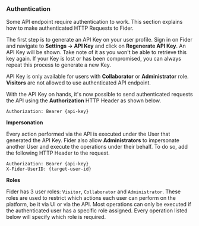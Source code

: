 <h3 id="authentication">Authentication</h3>

Some API endpoint require authentication to work. This section explains how to make authenticated HTTP Requests to Fider.

The first step is to generate an API Key on your user profile. Sign in on Fider and navigate to <strong>Settings -> API Key</strong> and click on <strong>Regenerate API Key</strong>. An API Key will be shown. Take note of it as you won't be able to retrieve this key again. If your Key is lost or has been compromised, you can always repeat this process to generate a new Key.

API Key is only available for users with <strong>Collaborator</strong> or <strong>Administrator</strong> role. <strong>Visitors</strong> are not allowed to use authenticated API endpoint.

With the API Key on hands, it's now possible to send authenticated requests the API using the <strong>Authorization</strong> HTTP Header as shown below.

```
Authorization: Bearer {api-key}
```

<strong id="impersonation">Impersonation</strong>

Every action performed via the API is executed under the User that generated the API Key. Fider also allow <strong>Administrators</strong> to impersonate another User and execute the operations under their behalf. To do so, add the following HTTP Header to the request.

```
Authorization: Bearer {api-key}
X-Fider-UserID: {target-user-id}
```

<strong id="roles">Roles</strong>

Fider has 3 user roles: `Visitor`, `Collaborator` and `Administrator`. These roles are used to restrict which actions each user can perform on the platform, be it via UI or via the API. Most operations can only be executed if the authenticated user has a specific role assigned. Every operation listed below will specify which role is required.